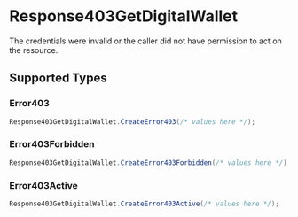 # Response403GetDigitalWallet

The credentials were invalid or the caller did not have permission to act on the resource.


## Supported Types

### Error403

```csharp
Response403GetDigitalWallet.CreateError403(/* values here */);
```

### Error403Forbidden

```csharp
Response403GetDigitalWallet.CreateError403Forbidden(/* values here */);
```

### Error403Active

```csharp
Response403GetDigitalWallet.CreateError403Active(/* values here */);
```
